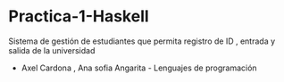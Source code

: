 # Practica-1-Haskell
Sistema de gestión de estudiantes que permita registro de ID , entrada y salida de la universidad
- Axel Cardona , Ana sofia Angarita - Lenguajes de programación 
